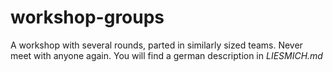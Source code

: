 # workshop-groups
A workshop with several rounds, parted in similarly sized teams. Never meet with anyone again.
You will find a german description in *LIESMICH.md*
